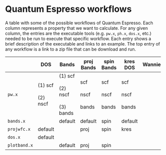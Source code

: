 # Quantum Espresso workflows

A table with some of the possible workflows of Quantum Espresso.
Each column represents a property that we want to calculate.
For any given column, the entries are the executable tools (e.g. `pw.x`, `ph.x`, `dos.x`, etc.) needed to be run to execute that specific workflow.
Each entry shows a brief description of the executable and links to an example.
The top entry of any workflow is a link to a zip file that can be download and run.

|     | DOS | Bands | proj Bands | spin Bands | kres DOS | Wannier90 |
|-----|-----|------|-------|--------|--------|------|
|`pw.x`      |(1) scf<br><br>(2) nscf | (1) scf <br><br> (2) nscf <br><br> (3) bands | scf <br><br> nscf <br><br> bands | scf <br><br> nscf <br><br> bands | scf <br><br> nscf <br><br> bands | |
|`bands.x`   | | default | default | spin | default | |
|`projwfc.x` | default | | proj | spin | kres | |
|`dos.x`     | default | | | | | |
|`plotband.x`| | default | proj | spin | | |

